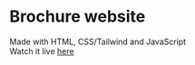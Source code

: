 # Brochure website 
Made with HTML, CSS/Tailwind and JavaScript  
Watch it live [here](https://brochure-website.netlify.app/)
